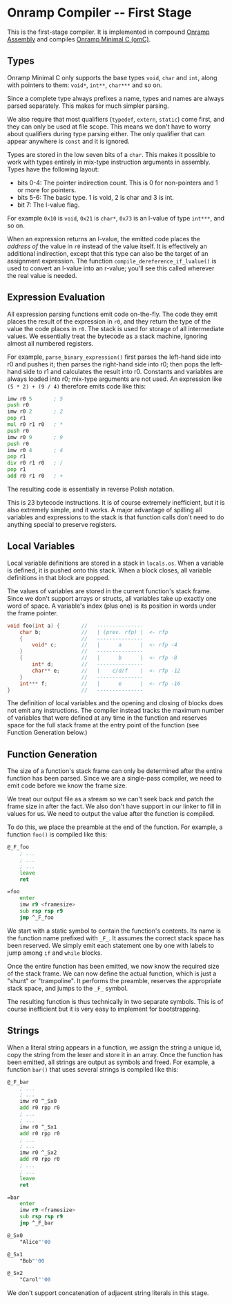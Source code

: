# Onramp Compiler -- First Stage

This is the first-stage compiler. It is implemented in compound [Onramp Assembly](../../../docs/assembly.md) and compiles [Onramp Minimal C (omC)](../../../docs/minimal-c.md).



## Types

Onramp Minimal C only supports the base types `void`, `char` and `int`, along with pointers to them: `void*`, `int**`, `char***` and so on.

Since a complete type always prefixes a name, types and names are always parsed separately. This makes for much simpler parsing.

We also require that most qualifiers (`typedef`, `extern`, `static`) come first, and they can only be used at file scope. This means we don't have to worry about qualifiers during type parsing either. The only qualifier that can appear anywhere is `const` and it is ignored.

Types are stored in the low seven bits of a `char`. This makes it possible to work with types entirely in mix-type instruction arguments in assembly. Types have the following layout:

- bits 0-4: The pointer indirection count. This is 0 for non-pointers and 1 or more for pointers.
- bits 5-6: The basic type. 1 is void, 2 is char and 3 is int.
- bit 7: The l-value flag.

For example `0x10` is `void`, `0x21` is `char*`, `0x73` is an l-value of type `int***`, and so on.

When an expression returns an l-value, the emitted code places the *address of* the value in `r0` instead of the value itself. It is effectively an additional indirection, except that this type can also be the target of an assignment expression. The function `compile_dereference_if_lvalue()` is used to convert an l-value into an r-value; you'll see this called wherever the real value is needed.



## Expression Evaluation

All expression parsing functions emit code on-the-fly. The code they emit places the result of the expression in `r0`, and they return the type of the value the code places in `r0`. The stack is used for storage of all intermediate values. We essentially treat the bytecode as a stack machine, ignoring almost all numbered registers.

For example, `parse_binary_expression()` first parses the left-hand side into r0 and pushes it; then parses the right-hand side into r0; then pops the left-hand side to r1 and calculates the result into r0. Constants and variables are always loaded into r0; mix-type arguments are not used. An expression like `(5 * 2) + (9 / 4)` therefore emits code like this:

```asm
imw r0 5       ; 5
push r0
imw r0 2       ; 2
pop r1
mul r0 r1 r0   ; *
push r0
imw r0 9       ; 9
push r0
imw r0 4       ; 4
pop r1
div r0 r1 r0   ; /
pop r1
add r0 r1 r0   ; +
```

The resulting code is essentially in reverse Polish notation.

This is 23 bytecode instructions. It is of course extremely inefficient, but it is also extremely simple, and it works. A major advantage of spilling all variables and expressions to the stack is that function calls don't need to do anything special to preserve registers.



## Local Variables

Local variable definitions are stored in a stack in `locals.os`. When a variable is defined, it is pushed onto this stack. When a block closes, all variable definitions in that block are popped.

The values of variables are stored in the current function's stack frame. Since we don't support arrays or structs, all variables take up exactly one word of space. A variable's index (plus one) is its position in words under the frame pointer.

```c
void foo(int a) {       //   ---------------
    char b;             //   | (prev. rfp) |  <- rfp
    {                   //   ---------------
        void* c;        //   |      a      |  <- rfp -4
    }                   //   ---------------
    {                   //   |      b      |  <- rfp -8
        int* d;         //   ---------------
        char** e;       //   |    c/d/f    |  <- rfp -12
    }                   //   ---------------
    int*** f;           //   |      e      |  <- rfp -16
}                       //   ---------------
```

The definition of local variables and the opening and closing of blocks does not emit any instructions. The compiler instead tracks the maximum number of variables that were defined at any time in the function and reserves space for the full stack frame at the entry point of the function (see Function Generation below.)



## Function Generation

The size of a function's stack frame can only be determined after the entire function has been parsed. Since we are a single-pass compiler, we need to emit code before we know the frame size.

We treat our output file as a stream so we can't seek back and patch the frame size in after the fact. We also don't have support in our linker to fill in values for us. We need to output the value after the function is compiled.

To do this, we place the preamble at the end of the function. For example, a function `foo()` is compiled like this:

```asm
@_F_foo
    ; ...
    ; ...
    ; ...
    leave
    ret

=foo
    enter
    imw r9 <framesize>
    sub rsp rsp r9
    jmp ^_F_foo
```

We start with a static symbol to contain the function's contents. Its name is the function name prefixed with `_F_`. It assumes the correct stack space has been reserved. We simply emit each statement one by one with labels to jump among `if` and `while` blocks.

Once the entire function has been emitted, we now know the required size of the stack frame. We can now define the actual function, which is just a "shunt" or "trampoline". It performs the preamble, reserves the appropriate stack space, and jumps to the `_F_` symbol.

The resulting function is thus technically in two separate symbols. This is of course inefficient but it is very easy to implement for bootstrapping.



## Strings

When a literal string appears in a function, we assign the string a unique id, copy the string from the lexer and store it in an array. Once the function has been emitted, all strings are output as symbols and freed. For example, a function `bar()` that uses several strings is compiled like this:

```asm
@_F_bar
    ; ...
    ; ...
    imw r0 ^_Sx0
    add r0 rpp r0
    ; ...
    ; ...
    imw r0 ^_Sx1
    add r0 rpp r0
    ; ...
    ; ...
    imw r0 ^_Sx2
    add r0 rpp r0
    ; ...
    ; ...
    leave
    ret

=bar
    enter
    imw r9 <framesize>
    sub rsp rsp r9
    jmp ^_F_bar

@_Sx0
    "Alice"'00

@_Sx1
    "Bob"'00

@_Sx2
    "Carol"'00
```

We don't support concatenation of adjacent string literals in this stage.
